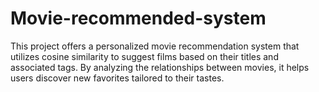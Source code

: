 # Movie-recommended-system


This project offers a personalized movie recommendation system that utilizes cosine similarity to suggest films based on their titles and associated tags. By analyzing the relationships between movies, it helps users discover new favorites tailored to their tastes.
